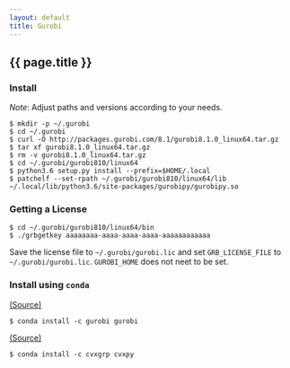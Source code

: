 ```yaml
---
layout: default
title: Gurobi
---
```


## {{ page.title }}

### Install

*Note*: Adjust paths and versions according to your needs.

    $ mkdir -p ~/.gurobi
    $ cd ~/.gurobi
    $ curl -O http://packages.gurobi.com/8.1/gurobi8.1.0_linux64.tar.gz
    $ tar xf gurobi8.1.0_linux64.tar.gz
    $ rm -v gurobi8.1.0_linux64.tar.gz
    $ cd ~/.gurobi/gurobi810/linux64
    $ python3.6 setup.py install --prefix=$HOME/.local
    $ patchelf --set-rpath ~/.gurobi/gurobi810/linux64/lib ~/.local/lib/python3.6/site-packages/gurobipy/gurobipy.so

### Getting a License

    $ cd ~/.gurobi/gurobi810/linux64/bin
    $ ./grbgetkey aaaaaaaa-aaaa-aaaa-aaaa-aaaaaaaaaaaa

Save the license file to `~/.gurobi/gurobi.lic` and set `GRB_LICENSE_FILE` to `~/.gurobi/gurobi.lic`.
`GUROBI_HOME` does not neet to be set.

### Install using `conda`

[(Source)](https://anaconda.org/Gurobi/gurobi)

    $ conda install -c gurobi gurobi

[(Source)](http://www.cvxpy.org/en/latest/install/index.html)

    $ conda install -c cvxgrp cvxpy
